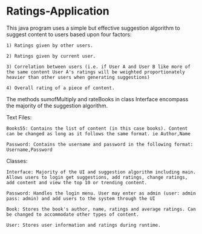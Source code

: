 # Ratings-Application

This java program uses a simple but effective suggestion algorithm to suggest content to users based upon four factors:

	1) Ratings given by other users.

	2) Ratings given by current user.

	3) Correlation between users (i.e. if User A and User B like more of the same content User A's ratings will be weighted proportionately heavier than other users when generating suggestions)

	4) Overall rating of a piece of content.

The methods sumofMultiply and rateBooks in class Interface encompass the majority of the suggestion algorithm.

Text Files:

	Books55: Contains the list of content (in this case books). Content can be changed as long as it follows the same format. ie Author,Name

	Password: Contains the username and password in the following format: Username,Password

Classes:

	Interface: Majority of the UI and suggestion algorithm including main. Allows users to login get suggestions, add ratings, change ratings, add content and view the top 10 or trending content.

	Password: Handles the login menu. User may enter as admin (user: admin pass: admin) and add users to the system through the UI

	Book: Stores the book's author, name, ratings and average ratings. Can be changed to accommodate other types of content.

	User: Stores user information and ratings during runtime.

    

  
  
